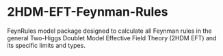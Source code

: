 # 2HDM-EFT-Feynman-Rules
FeynRules model package designed to calculate all Feynman rules in the general Two-Higgs Doublet Model Effective Field Theory (2HDM EFT) and its specific limits and types.

